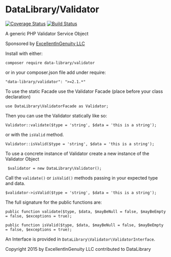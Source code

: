# DataLibrary/Validator

[![Coverage Status](https://coveralls.io/repos/DataLibrary/validator/badge.svg?branch=master)](https://coveralls.io/r/DataLibrary/validator?branch=master)
[![Build Status](https://travis-ci.org/DataLibrary/validator.svg?branch=master)](https://travis-ci.org/DataLibrary/validator)

A generic PHP Validator Service Object

Sponsored by [ExcellentInGenuity LLC](www.excellentingenuity.com) 

Install with either:

`
composer require data-library/validator
`

or in your composer.json file add under require:

`
    "data-library/validator": ">=2.1.*"
`

To use the static Facade use the Validator Facade (place before your class declaration)

`
use DataLibrary\ValidatorFacade as Validator;
`

Then you can use the Validator statically like so:

`
    Validator::validate($type = 'string', $data = 'this is a string');
`

or with the `isValid` method.

`
    Validator::isValid($type = 'string', $data = 'this is a string');
`


To use a concrete instance of Validator create a new instance of the Validator Object

` 
    $validator = new DataLibrary\Validator();
`

Call the `validate()` or `isValid()` methods passing in your expected type and data.

`
    $validator->isValid($type = 'string', $data = 'this is a string');
`

The full signature for the public functions are:

`
    public function validate($type, $data, $mayBeNull = false, $mayBeEmpty = false, $exceptions = true);
`

`
    public function isValid($type, $data, $mayBeNull = false, $mayBeEmpty = false, $exceptions = true);
`

An Interface is provided in `DataLibrary\Validator\ValidatorInterface`.


Copyright 2015 by ExcellentInGenuity LLC contributed to DataLibrary